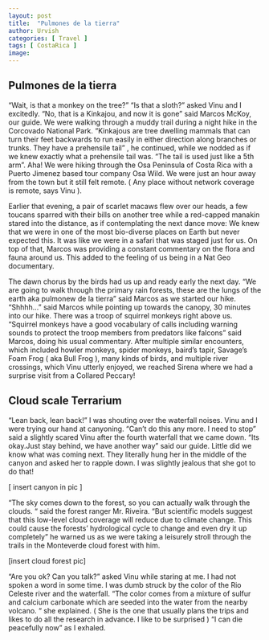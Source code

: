 ```yaml
---
layout: post
title:  "Pulmones de la tierra"
author: Urvish
categories: [ Travel ]
tags: [ CostaRica ]
image:
---
```

## Pulmones de la tierra
“Wait, is that a monkey on the tree?” “Is that a sloth?” asked Vinu and I excitedly. “No, that is a Kinkajou, and now it is gone” said Marcos McKoy, our guide. We were walking through a muddy trail during a night hike in the Corcovado National Park.  “Kinkajous are tree dwelling mammals that can turn their feet backwards to run easily in either direction along branches or trunks. They have a prehensile tail” , he continued, while we nodded as if we knew exactly what a prehensile tail was. “The tail is used just like a 5th arm”. Aha! We were hiking through the Osa Peninsula of Costa Rica with a Puerto Jimenez based tour company Osa Wild. We were just an hour away from the town but it still felt remote. ( Any place without network coverage is remote, says Vinu ).


Earlier that evening, a pair of scarlet macaws flew over our heads, a few toucans sparred with their bills on another tree while a red-capped manakin stared into the distance, as if contemplating the next dance move: We knew that we were in one of the most bio-diverse places on Earth but never expected this. It was like we were in a safari that was staged just for us. On top of that, Marcos was providing a constant commentary on the flora and fauna around us. This added to the feeling of us being in a Nat Geo documentary.


The dawn chorus by the birds had us up and ready early the next day. “We are going to walk through the primary rain forests, these are the lungs of the earth aka pulmonew de la tierra” said Marcos as we started our hike. “Shhhh…” said Marcos while pointing up towards the canopy, 30 minutes into our hike. There was a troop of squirrel monkeys right above us. “Squirrel monkeys have a good vocabulary of calls including warning sounds to protect the troop members from predators like falcons” said Marcos, doing his usual commentary. After multiple similar encounters, which included howler monkeys, spider monkeys, baird’s tapir, Savage’s Foam Frog ( aka Bull Frog ), many kinds of birds, and multiple river crossings, which Vinu utterly enjoyed, we reached Sirena where we had a surprise visit from a Collared Peccary!




<Monteverde>


## Cloud scale Terrarium


“Lean back, lean back!” I was shouting over the waterfall noises. Vinu and I were trying our hand at canyoning. “Can’t do this any more. I need to stop” said a slightly scared Vinu after the fourth waterfall that we came down.  “Its okay.Just stay behind, we have another way” said our guide. Little did we know what was coming next. They literally hung her in the middle of the canyon and asked her to rapple down. I was slightly jealous that she got to do that!


[ insert canyon in pic ]


“The sky comes down to the forest, so you can actually walk through the clouds. “ said the forest ranger Mr. Riveira. “But scientific models suggest that this low-level cloud coverage will reduce due to climate change. This could cause the forests’ hydrological cycle to change and even dry it up completely” he warned us as we were taking a leisurely stroll through the trails in the Monteverde cloud forest with him.


[insert cloud forest pic]


“Are you ok? Can you talk?” asked Vinu while staring at me. I had not spoken a word in some time. I was dumb struck by the color of the Rio Celeste river and the waterfall. “The color comes from a mixture of sulfur and calcium carbonate which are seeded into the water from the nearby volcano. “ she explained. ( She is the one that usually plans the trips and likes to do all the research in advance. I like to be surprised ) “I can die peacefully now” as I exhaled.
